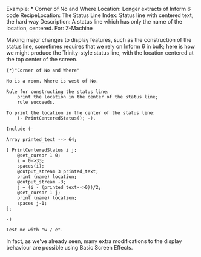 Example: * Corner of No and Where
Location: Longer extracts of Inform 6 code
RecipeLocation: The Status Line
Index: Status line with centered text, the hard way
Description: A status line which has only the name of the location, centered.
For: Z-Machine

  
Making major changes to display features, such as the construction of the status line, sometimes requires that we rely on Inform 6 in bulk; here is how we might produce the Trinity-style status line, with the location centered at the top center of the screen.

  

``` inform7
{*}"Corner of No and Where"

No is a room. Where is west of No.

Rule for constructing the status line:
	print the location in the center of the status line;
	rule succeeds.

To print the location in the center of the status line:
	(- PrintCenteredStatus(); -).

Include (-

Array printed_text --> 64;

[ PrintCenteredStatus i j;
	@set_cursor 1 0;
	i = 0->33;
	spaces(i);
	@output_stream 3 printed_text;
	print (name) location;
	@output_stream -3;
	j = (i - (printed_text-->0))/2;
	@set_cursor 1 j;
	print (name) location;
	spaces j-1;
];

-)

Test me with "w / e".
```

  
In fact, as we've already seen, many extra modifications to the display behaviour are possible using Basic Screen Effects.

